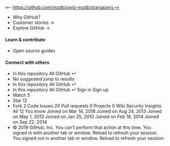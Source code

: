 <-- https://github.com/mzdb/pwiz-mzdb/stargazers-->

* Why GitHub? 
* Customer stories →
* Explore GitHub →
#### Learn & contribute
* Open source guides
#### Connect with others
* In this repository  All GitHub  ↵
* No suggested jump to results
* In this repository  All GitHub  ↵
* In this repository  All GitHub  ↵
Sign in  Sign up
* Watch  5 
* Star  12 
* Fork  2 
Code Issues 20 Pull requests 0 Projects 0 Wiki  Security  Insights
All 12 You know
Joined on Mar 14, 2018
Joined on Aug 24, 2013
Joined on May 1, 2013
Joined on Jan 25, 2010
Joined on Feb 18, 2014
Joined on Sep 22, 2014
* © 2019 GitHub, Inc.
You can’t perform that action at this time.
You signed in with another tab or window. Reload to refresh your session. You signed out in another tab or window. Reload to refresh your session.